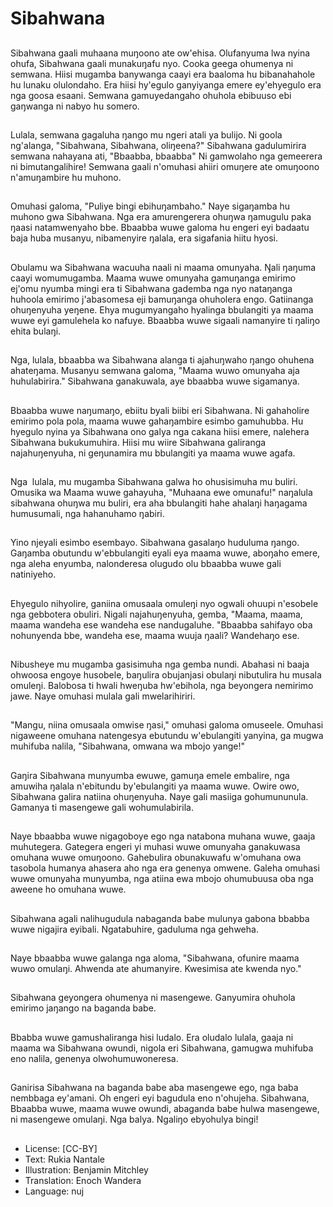 # Sibahwana

##
Sibahwana gaali muhaana muŋoono ate ow'ehisa. Olufanyuma lwa nyina ohufa,  Sibahwana gaali munakuŋafu nyo. Cooka geega ohumenya ni semwana. Hiisi mugamba banywanga caayi era baaloma hu bibanahahole hu lunaku olulondaho. Era hiisi hy'egulo ganyiyanga emere ey'ehyegulo era nga goosa esaani. Semwana gamuyedangaho ohuhola ebibuuso ebi gaŋwanga ni nabyo hu somero.

##
Lulala,  semwana gagaluha ŋango mu ngeri atali ya bulijo. Ni goola ng'alanga,  "Sibahwana,  Sibahwana,  oliŋeena?" Sibahwana gadulumirira semwana nahayana ati,  "Bbaabba,  bbaabba" Ni gamwolaho nga gemeerera ni bimutangalihire! Semwana gaali n'omuhasi ahiiri omuŋere ate omuŋoono n'amuŋambire hu muhono.

##
Omuhasi galoma,  "Puliye bingi ebihuŋambaho." Naye sigaŋamba hu muhono gwa Sibahwana. Nga era amurengerera ohuŋwa ŋamugulu paka ŋaasi natamwenyaho bbe. Bbaabba wuwe galoma hu engeri eyi badaatu baja huba musanyu,  nibamenyire ŋalala,  era sigafania hiitu hyosi.

##
Obulamu wa Sibahwana wacuuha naali ni maama omunyaha. Ŋali ŋaŋuma caayi womumugamba. Maama wuwe omunyaha gamuŋanga emirimo ej'omu nyumba mingi era ti Sibahwana gademba nga nyo nataŋanga huhoola emirimo j'abasomesa eji bamuŋanga ohuholera engo. Gatiinanga ohuŋenyuha yeŋene. Ehya mugumyangaho hyalinga bbulangiti ya maama wuwe eyi gamulehela ko nafuye. Bbaabba wuwe sigaali namanyire ti ŋaliŋo ehita bulaŋi.

##
Nga,  lulala,  bbaabba wa Sibahwana alanga ti ajahuŋwaho ŋango ohuhena ahateŋama. Musanyu semwana galoma,  "Maama wuwo omunyaha aja huhulabirira." Sibahwana ganakuwala,  aye bbaabba wuwe sigamanya.

##
Bbaabba wuwe naŋumaŋo,  ebiitu byali biibi eri Sibahwana. Ni gahaholire emirimo pola pola,  maama wuwe gahaŋambire esimbo gamuhubba. Hu hyegulo nyina ya Sibahwana ono galya nga cakana hiisi emere,  nalehera Sibahwana bukukumuhira. Hiisi mu wiire Sibahwana galiranga najahuŋenyuha,  ni geŋunamira mu bbulangiti ya maama wuwe agafa.

##
Nga  lulala,  mu mugamba Sibahwana galwa ho ohusisimuha mu buliri. Omusika wa Maama wuwe gahayuha,  "Muhaana ewe omunafu!" naŋalula sibahwana ohuŋwa mu buliri,  era aha bbulangiti hahe ahalaŋi haŋagama humusumali,  nga hahanuhamo ŋabiri.

##
Yino njeyali esimbo esembayo. Sibahwana gasalaŋo huduluma ŋango. Gaŋamba obutundu w'ebbulangiti eyali eya maama wuwe,  aboŋaho emere,  nga aleha enyumba,  nalonderesa olugudo olu bbaabba wuwe gali natiniyeho.

##
Ehyegulo nihyolire,  ganiina omusaala omuleŋi nyo ogwali ohuupi n'esobele nga gebbotera obuliri. Nigali najahuŋenyuha,  gemba,  "Maama,  maama,  maama wandeha ese wandeha ese nandugaluhe. "Bbaabba sahifayo oba nohunyenda bbe,  wandeha ese,  maama wuuja ŋaali? Wandehaŋo ese.

##
Nibusheye mu mugamba gasisimuha nga gemba nundi. Abahasi ni baaja ohwoosa engoye husobele,  baŋulira obujanjasi obulaŋi nibutulira hu musala omuleŋi. Balobosa ti hwali hweŋuba hw'ebihola,  nga beyongera nemirimo jawe. Naye omuhasi mulala gali mwelarihiriri.

##
"Mangu,  niina omusaala omwise ŋasi," omuhasi galoma omuseele. Omuhasi nigaweene omuhana natengesya ebutundu w'ebulangiti yanyina,  ga mugwa muhifuba nalila,  "Sibahwana,  omwana wa mbojo yange!"

##
Gaŋira Sibahwana munyumba ewuwe,  gamuŋa emele embalire,  nga amuwiha ŋalala n'ebitundu by'ebulangiti ya maama wuwe. Owire owo,  Sibahwana galira natiina ohuŋenyuha. Naye gali masiiga gohumununula. Gamanya ti masengewe gali wohumulabirila.

##
Naye bbaabba wuwe nigagoboye ego nga natabona muhana wuwe,  gaaja muhutegera. Gategera engeri yi muhasi wuwe omunyaha ganakuwasa omuhana wuwe omuŋoono. Gahebulira obunakuwafu w'omuhana owa tasobola humanya ahasera aho nga era genenya omwene. Galeha omuhasi wuwe omunyaha munyumba,  nga atiina ewa mbojo ohumubuusa oba nga aweene ho omuhana wuwe.

##
Sibahwana agali nalihugudula nabaganda babe mulunya gabona bbabba wuwe nigajira eyibali. Ngatabuhire,  gaduluma nga gehweha.

##
Naye bbaabba wuwe galanga nga aloma,  "Sibahwana,  ofunire maama wuwo omulaŋi. Ahwenda ate ahumanyire. Kwesimisa ate kwenda nyo."

##
Sibahwana geyongera ohumenya ni masengewe. Ganyumira ohuhola emirimo jaŋango na baganda babe.

##
Bbabba wuwe gamushaliranga hisi ludalo. Era oludalo lulala,  gaaja ni maama wa Sibahwana owundi,  nigola eri Sibahwana,  gamugwa muhifuba eno nalila,  genenya olwohumuwoneresa.

##
Ganirisa Sibahwana na baganda babe aba masengewe ego,  nga baba nembbaga ey'amani. Oh engeri eyi bagudula eno n'ohujeha. Sibahwana,  Bbaabba wuwe,  maama wuwe owundi,  abaganda babe hulwa masengewe,  ni masengewe omulaŋi. Nga balya. Ngaliŋo ebyohulya bingi!

##
* License: [CC-BY]
* Text: Rukia Nantale
* Illustration: Benjamin Mitchley
* Translation: Enoch Wandera
* Language: nuj
